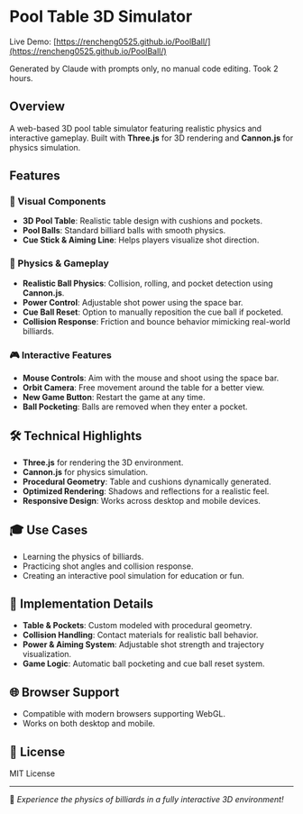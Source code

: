 # Pool Table 3D Simulator

Live Demo: [https://rencheng0525.github.io/PoolBall/](https://rencheng0525.github.io/PoolBall/)

Generated by Claude with prompts only, no manual code editing. Took 2 hours.

## Overview
A web-based 3D pool table simulator featuring realistic physics and interactive gameplay. Built with **Three.js** for 3D rendering and **Cannon.js** for physics simulation.

## Features

### 🎨 Visual Components
- **3D Pool Table**: Realistic table design with cushions and pockets.
- **Pool Balls**: Standard billiard balls with smooth physics.
- **Cue Stick & Aiming Line**: Helps players visualize shot direction.

### 🎯 Physics & Gameplay
- **Realistic Ball Physics**: Collision, rolling, and pocket detection using **Cannon.js**.
- **Power Control**: Adjustable shot power using the space bar.
- **Cue Ball Reset**: Option to manually reposition the cue ball if pocketed.
- **Collision Response**: Friction and bounce behavior mimicking real-world billiards.

### 🎮 Interactive Features
- **Mouse Controls**: Aim with the mouse and shoot using the space bar.
- **Orbit Camera**: Free movement around the table for a better view.
- **New Game Button**: Restart the game at any time.
- **Ball Pocketing**: Balls are removed when they enter a pocket.

## 🛠 Technical Highlights
- **Three.js** for rendering the 3D environment.
- **Cannon.js** for physics simulation.
- **Procedural Geometry**: Table and cushions dynamically generated.
- **Optimized Rendering**: Shadows and reflections for a realistic feel.
- **Responsive Design**: Works across desktop and mobile devices.

## 🎓 Use Cases
- Learning the physics of billiards.
- Practicing shot angles and collision response.
- Creating an interactive pool simulation for education or fun.

## 🔧 Implementation Details
- **Table & Pockets**: Custom modeled with procedural geometry.
- **Collision Handling**: Contact materials for realistic ball behavior.
- **Power & Aiming System**: Adjustable shot strength and trajectory visualization.
- **Game Logic**: Automatic ball pocketing and cue ball reset system.

## 🌐 Browser Support
- Compatible with modern browsers supporting WebGL.
- Works on both desktop and mobile.

## 📜 License
MIT License

---

🚀 *Experience the physics of billiards in a fully interactive 3D environment!*

